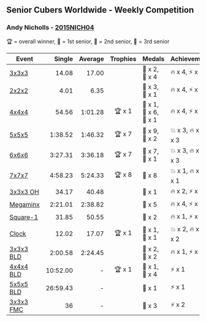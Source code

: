 ## Senior Cubers Worldwide - Weekly Competition
### Andy Nicholls - [2015NICH04](https://www.worldcubeassociation.org/persons/2015NICH04)

🏆 = overall winner, 🥇 = 1st senior, 🥈 = 2nd senior, 🥉 = 3rd senior

| Event | Single | Average | Trophies | Medals | Achievements|
| -- | --: | --: | :--: | :-- | :-- |
| [3x3x3](andy_nicholls/333.md) | 14.08 | 17.00 |  | 🥈 x 2, 🥉 x 4 | 🔥 x 4, ⚡ x 3 |
| [2x2x2](andy_nicholls/222.md) | 4.01 | 6.35 |  | 🥈 x 3, 🥉 x 1 | 🔥 x 4, ⚡ x 3 |
| [4x4x4](andy_nicholls/444.md) | 54.56 | 1:01.28 | 🏆 x 1 | 🥇 x 1, 🥈 x 6, 🥉 x 1 | 🔥 x 4, ⚡ x 4 |
| [5x5x5](andy_nicholls/555.md) | 1:38.52 | 1:46.32 | 🏆 x 7 | 🥇 x 9, 🥈 x 2 | 💥 x 3, 🔥 x 2, ⚡ x 3 |
| [6x6x6](andy_nicholls/666.md) | 3:27.31 | 3:36.18 | 🏆 x 7 | 🥇 x 7, 🥈 x 1 | 💥 x 3, 🔥 x 1, ⚡ x 3 |
| [7x7x7](andy_nicholls/777.md) | 4:58.23 | 5:24.33 | 🏆 x 8 | 🥇 x 8 | 💥 x 1, 🔥 x 1, ⚡ x 1 |
| [3x3x3 OH](andy_nicholls/333oh.md) | 34.17 | 40.48 |  | 🥉 x 1 | 🔥 x 2, ⚡ x 4 |
| [Megaminx](andy_nicholls/minx.md) | 2:21.01 | 2:38.82 |  | 🥈 x 5 | 🔥 x 4, ⚡ x 4 |
| [Square-1](andy_nicholls/sq1.md) | 31.85 | 50.55 |  | 🥈 x 2 | 🔥 x 1, ⚡ x 2 |
| [Clock](andy_nicholls/clock.md) | 12.02 | 17.07 | 🏆 x 1 | 🥇 x 1, 🥈 x 1 | 💥 x 2, 🔥 x 1, ⚡ x 2 |
| [3x3x3 BLD](andy_nicholls/333bf.md) | 2:00.58 | 2:24.45 |  | 🥈 x 2, 🥉 x 2 | 🔥 x 1, ⚡ x 1 |
| [4x4x4 BLD](andy_nicholls/444bf.md) | 10:52.00 | - | 🏆 x 1 | 🥇 x 1, 🥈 x 4 | ⚡ x 1 |
| [5x5x5 BLD](andy_nicholls/555bf.md) | 26:59.43 | - |  | 🥈 x 1 | ⚡ x 1 |
| [3x3x3 FMC](andy_nicholls/333fm.md) | 36 | - |  | 🥉 x 3 | ⚡ x 2 |

<!-- Global site tag (gtag.js) - Google Analytics -->
<script async src="https://www.googletagmanager.com/gtag/js?id=UA-86348435-3"></script>
<script>window.dataLayer = window.dataLayer || []; function gtag() {dataLayer.push(arguments);} gtag('js', new Date()); gtag('config', 'UA-86348435-3');</script>
